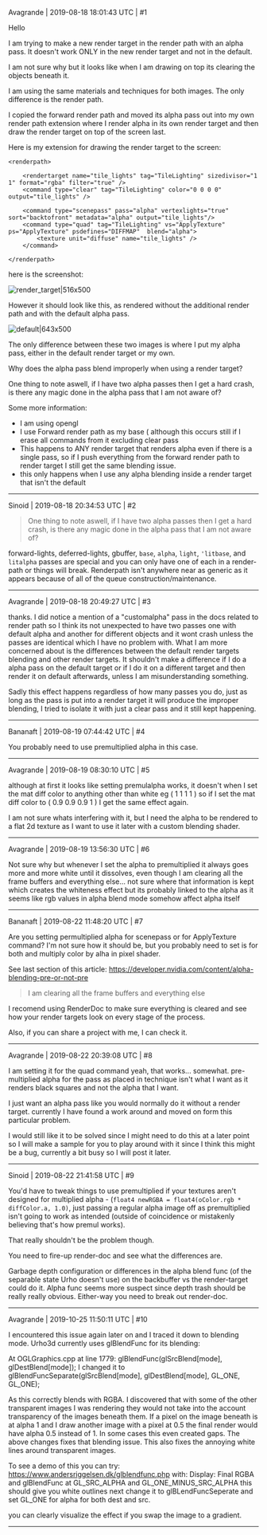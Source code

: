 Avagrande | 2019-08-18 18:01:43 UTC | #1

Hello

I am trying to make a new render target in the render path with an alpha pass.
It doesn't work ONLY in the new render target and not in the default. 

I am not sure why but it looks like when I am drawing on top its clearing the objects beneath it.

I am using the same materials and techniques for both images. The only difference is the render path. 

I copied the forward render path and moved its alpha pass out into my own render path extension where I render alpha in its own render target and then draw the render target on top of the screen last.

Here is my extension for drawing the render target to the screen:
```
<renderpath>

    <rendertarget name="tile_lights" tag="TileLighting" sizedivisor="1 1" format="rgba" filter="true" />
    <command type="clear" tag="TileLighting" color="0 0 0 0" output="tile_lights" />

    <command type="scenepass" pass="alpha" vertexlights="true" sort="backtofront" metadata="alpha" output="tile_lights"/>
    <command type="quad" tag="TileLighting" vs="ApplyTexture" ps="ApplyTexture" psdefines="DIFFMAP"  blend="alpha">
        <texture unit="diffuse" name="tile_lights" />
    </command>

</renderpath>
```


here is the screenshot:

![render_target|516x500](upload://7Lh0XpW19mjGYWIY0AQRHc7Yx4g.png) 

However it should look like this, as rendered without the additional render path and with the default alpha pass.

![default|643x500](upload://hFxUwXzXxkW7KbifSOgiclIsSaI.png) 


The only difference between these two images is where I put my alpha pass, either in the default render target or my own. 

Why does the alpha pass blend improperly when using a render target?

One thing to note aswell, if I have two alpha passes then I get a hard crash, is there any magic done in the alpha pass that I am not aware of?

Some more information:
- I am using opengl 
- I use Forward render path as my base ( although this occurs still if I erase all commands from it excluding clear pass
- This happens to ANY render target that renders alpha even if there is a single pass, so if I push everything from the forward render path to render target I still get the same blending issue.
- this only happens when I use any alpha blending inside a render target that isn't the default

-------------------------

Sinoid | 2019-08-18 20:34:53 UTC | #2

> One thing to note aswell, if I have two alpha passes then I get a hard crash, is there any magic done in the alpha pass that I am not aware of?

forward-lights, deferred-lights, gbuffer, `base`, `alpha`, `light`, `'litbase`, and `litalpha` passes are special and you can only have one of each in a render-path or things will break. Renderpath isn't anywhere near as generic as it appears because of all of the queue construction/maintenance.

-------------------------

Avagrande | 2019-08-18 20:49:27 UTC | #3

thanks. 
I did notice a mention of a "customalpha" pass in the docs related to render path so I think its not unexpected to have two passes one with default alpha and another for different objects and it wont crash unless the passes are identical which I have no problem with. What I am more concerned about is the differences between the default render targets blending and other render targets. 
It shouldn't make a difference if I do a alpha pass on the default target or if I do it on a different target and then render it on default afterwards, unless I am misunderstanding something.

Sadly this effect happens regardless of how many passes you do, just as long as the pass is put into a render target it will produce the improper blending, I tried to isolate it with just a clear pass and it still kept happening.

-------------------------

Bananaft | 2019-08-19 07:44:42 UTC | #4

You probably need to use premultiplied alpha in this case.

-------------------------

Avagrande | 2019-08-19 08:30:10 UTC | #5

although at first it looks like setting premulalpha works, it doesn't when I set the mat diff color to anything other than white eg ( 1 1 1 1 ) so if I set the mat diff color to ( 0.9 0.9 0.9 1 ) I get the same effect again.

I am not sure whats interfering with it, but I need the alpha to be rendered to a flat 2d texture as I want to use it later with a custom blending shader.

-------------------------

Avagrande | 2019-08-19 13:56:30 UTC | #6

Not sure why but whenever I set the alpha to premultiplied it always goes more and more white until it dissolves, even though I am clearing all the frame buffers and everything else... not sure where that information is kept which creates the whiteness effect but its probably linked to the alpha as it seems like rgb values in alpha blend mode somehow affect alpha itself

-------------------------

Bananaft | 2019-08-22 11:48:20 UTC | #7

Are you setting permultiplied alpha for scenepass or for ApplyTexture command?
I'm not sure how it should be, but you probably need to set is for both and multiply color by alha in pixel shader.

See last section of this article:
https://developer.nvidia.com/content/alpha-blending-pre-or-not-pre


>I am clearing all the frame buffers and everything else

I recomend using RenderDoc to make sure everything is cleared and see how your render targets look on every stage of the process.

Also, if you can share a project with me, I can check it.

-------------------------

Avagrande | 2019-08-22 20:39:08 UTC | #8

I am setting it for the quad command yeah, that works... somewhat. pre-multiplied alpha for the pass as placed in technique isn't what I want as it renders black squares and not the alpha that I want.

I just want an alpha pass like you would normally do it without a render target. currently I have found a work around and moved on form this particular problem. 

I would still like it to be solved since I might need to do this at a later point so I will make a sample for you to play around with it since I think this might be a bug, currently a bit busy so I will post it later.

-------------------------

Sinoid | 2019-08-22 21:41:58 UTC | #9

You'd have to tweak things to use premultiplied if your textures aren't designed for multiplied alpha - (`float4 newRGBA = float4(oColor.rgb * diffColor.a, 1.0)`, just passing a regular alpha image off as premultiplied isn't going to work as intended (outside of coincidence or mistakenly believing that's how premul works).

That really shouldn't be the problem though. 

You need to fire-up render-doc and see what the differences are. 

Garbage depth configuration or differences in the alpha blend func (of the separable state Urho doesn't use) on the backbuffer vs the render-target could do it. Alpha func seems more suspect since depth trash should be really really obvious. Either-way you need to break out render-doc.

-------------------------

Avagrande | 2019-10-25 11:50:11 UTC | #10

I encountered this issue again later on and I traced it down to blending mode.
Urho3d currently uses glBlendFunc for its blending: 

At OGLGraphics.cpp at line 1779:
    glBlendFunc(glSrcBlend[mode], glDestBlend[mode]);
I changed it to 
    glBlendFuncSeparate(glSrcBlend[mode], glDestBlend[mode], GL_ONE, GL_ONE);

As this correctly blends with RGBA. I discovered that with some of the other transparent images I was rendering they would not take into the account transparency of the images beneath them. 
If a pixel on the image beneath is at alpha 1 and I draw another image with a pixel at 0.5 the final render would have alpha 0.5 instead of 1. In some cases this even created gaps. The above changes fixes that blending issue. This also fixes the annoying white lines around transparent images.

To see a demo of this you can try: 
https://www.andersriggelsen.dk/glblendfunc.php 
with:
Display: Final RGBA and glBlendFunc at GL_SRC_ALPHA and GL_ONE_MINUS_SRC_ALPHA this should give you white outlines next change it to glBLendFuncSeperate and set GL_ONE for alpha for both dest and src. 

you can clearly visualize the effect if you swap the image to a gradient.

-------------------------

